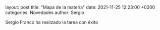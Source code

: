 layout: post
title:  "Mapa de la materia"
date:   2021-11-25 12:23:00 +0200
categories: Novedades
author: Sergio

Sergio Franco ha realizado la tarea con éxito
